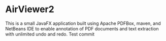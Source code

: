 # AirViewer2
This is a small JavaFX application built using Apache PDFBox, maven, and NetBeans IDE to enable annotation of PDF documents and text extraction with unlimited undo and redo.
Test commit
